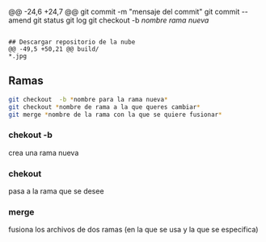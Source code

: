 @@ -24,6 +24,7 @@ git commit -m "mensaje del commit"
git commit --amend
git status
git log 
git checkout  -b *nombre rama nueva*
```

## Descargar repositorio de la nube
@@ -49,5 +50,21 @@ build/
*.jpg
```

## Ramas
```bash
git checkout  -b *nombre para la rama nueva*
git checkout *nombre de rama a la que queres cambiar*
git merge *nombre de la rama con la que se quiere fusionar*
```
### chekout -b

crea una rama nueva

### chekout

pasa a la rama que se desee

### merge

fusiona los archivos de dos ramas (en la que se usa y la que se especifica)